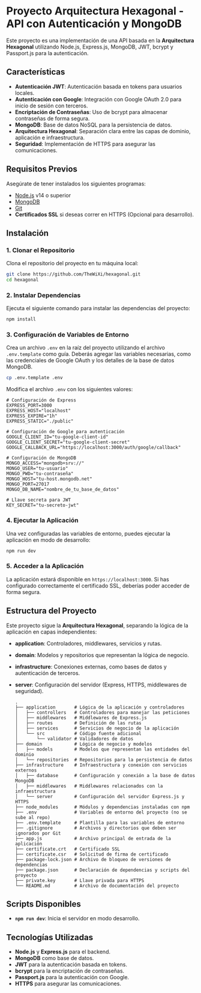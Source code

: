 # Proyecto Arquitectura Hexagonal - API con Autenticación y MongoDB

Este proyecto es una implementación de una API basada en la **Arquitectura Hexagonal** utilizando Node.js, Express.js, MongoDB, JWT, bcrypt y Passport.js para la autenticación.

## Características

- **Autenticación JWT**: Autenticación basada en tokens para usuarios locales.
- **Autenticación con Google**: Integración con Google OAuth 2.0 para inicio de sesión con terceros.
- **Encriptación de Contraseñas**: Uso de bcrypt para almacenar contraseñas de forma segura.
- **MongoDB**: Base de datos NoSQL para la persistencia de datos.
- **Arquitectura Hexagonal**: Separación clara entre las capas de dominio, aplicación e infraestructura.
- **Seguridad**: Implementación de HTTPS para asegurar las comunicaciones.

## Requisitos Previos

Asegúrate de tener instalados los siguientes programas:

- [Node.js](https://nodejs.org/) v14 o superior
- [MongoDB](https://www.mongodb.com/)
- [Git](https://git-scm.com/)
- **Certificados SSL** si deseas correr en HTTPS (Opcional para desarrollo).

## Instalación

### 1. Clonar el Repositorio

Clona el repositorio del proyecto en tu máquina local:

```bash
git clone https://github.com/TheWiXi/hexagonal.git
cd hexagonal
```

### 2. Instalar Dependencias

Ejecuta el siguiente comando para instalar las dependencias del proyecto:

```bash
npm install
```

### 3. Configuración de Variables de Entorno

Crea un archivo `.env` en la raíz del proyecto utilizando el archivo `.env.template` como guía. Deberás agregar las variables necesarias, como las credenciales de Google OAuth y los detalles de la base de datos MongoDB.

```bash
cp .env.template .env
```

Modifica el archivo `.env` con los siguientes valores:

```env
# Configuración de Express
EXPRESS_PORT=3000
EXPRESS_HOST="localhost"
EXPRESS_EXPIRE="1h"
EXPRESS_STATIC="./public"

# Configuración de Google para autenticación
GOOGLE_CLIENT_ID="tu-google-client-id"
GOOGLE_CLIENT_SECRET="tu-google-client-secret"
GOOGLE_CALLBACK_URL="https://localhost:3000/auth/google/callback"

# Configuración de MongoDB
MONGO_ACCESS="mongodb+srv://"
MONGO_USER="tu-usuario"
MONGO_PWD="tu-contraseña"
MONGO_HOST="tu-host.mongodb.net"
MONGO_PORT=27017
MONGO_DB_NAME="nombre_de_tu_base_de_datos"

# Llave secreta para JWT
KEY_SECRET="tu-secreto-jwt"
```

### 4. Ejecutar la Aplicación

Una vez configuradas las variables de entorno, puedes ejecutar la aplicación en modo de desarrollo:

```bash
npm run dev
```

### 5. Acceder a la Aplicación

La aplicación estará disponible en `https://localhost:3000`. Si has configurado correctamente el certificado SSL, deberías poder acceder de forma segura.

## Estructura del Proyecto

Este proyecto sigue la **Arquitectura Hexagonal**, separando la lógica de la aplicación en capas independientes:

- **application**: Controladores, middlewares, servicios y rutas.
- **domain**: Modelos y repositorios que representan la lógica de negocio.
- **infrastructure**: Conexiones externas, como bases de datos y autenticación de terceros.
- **server**: Configuración del servidor (Express, HTTPS, middlewares de seguridad).

  ```
  .
  ├── application       # Lógica de la aplicación y controladores
  │   ├── controllers   # Controladores para manejar las peticiones
  │   ├── middlewares   # Middlewares de Express.js
  │   ├── routes        # Definición de las rutas
  │   ├── services      # Servicios de negocio de la aplicación
  │   └── src           # Código fuente adicional
  │       └── validator # Validadores de datos
  ├── domain            # Lógica de negocio y modelos
  │   ├── models        # Modelos que representan las entidades del dominio
  │   └── repositories  # Repositorios para la persistencia de datos
  ├── infrastructure    # Infraestructura y conexión con servicios externos
  │   ├── database      # Configuración y conexión a la base de datos MongoDB
  │   ├── middlewares   # Middlewares relacionados con la infraestructura
  │   └── server        # Configuración del servidor Express.js y HTTPS
  ├── node_modules      # Módulos y dependencias instaladas con npm
  ├── .env              # Variables de entorno del proyecto (no se sube al repo)
  ├── .env.template     # Plantilla para las variables de entorno
  ├── .gitignore        # Archivos y directorios que deben ser ignorados por Git
  ├── app.js            # Archivo principal de entrada de la aplicación
  ├── certificate.crt   # Certificado SSL
  ├── certificate.csr   # Solicitud de firma de certificado
  ├── package-lock.json # Archivo de bloqueo de versiones de dependencias
  ├── package.json      # Declaración de dependencias y scripts del proyecto
  ├── private.key       # Llave privada para HTTPS
  └── README.md         # Archivo de documentación del proyecto

  ```

## Scripts Disponibles

- **`npm run dev`**: Inicia el servidor en modo desarrollo.

## Tecnologías Utilizadas

- **Node.js** y **Express.js** para el backend.
- **MongoDB** como base de datos.
- **JWT** para la autenticación basada en tokens.
- **bcrypt** para la encriptación de contraseñas.
- **Passport.js** para la autenticación con Google.
- **HTTPS** para asegurar las comunicaciones.
